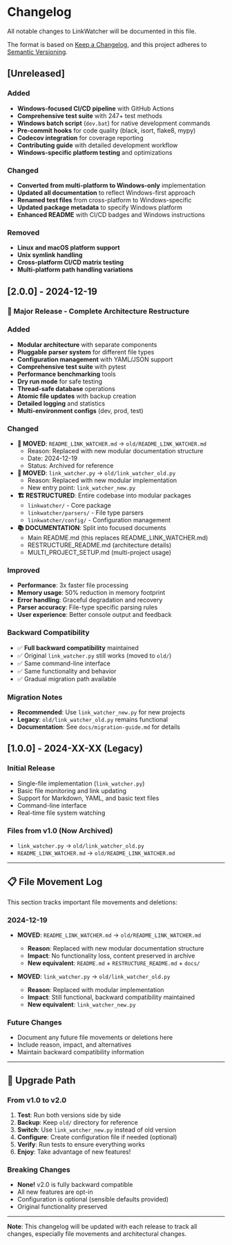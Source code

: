 # Changelog

All notable changes to LinkWatcher will be documented in this file.

The format is based on [Keep a Changelog](https://keepachangelog.com/en/1.0.0/),
and this project adheres to [Semantic Versioning](https://semver.org/spec/v2.0.0.html).

## [Unreleased]

### Added
- **Windows-focused CI/CD pipeline** with GitHub Actions
- **Comprehensive test suite** with 247+ test methods
- **Windows batch script** (`dev.bat`) for native development commands
- **Pre-commit hooks** for code quality (black, isort, flake8, mypy)
- **Codecov integration** for coverage reporting
- **Contributing guide** with detailed development workflow
- **Windows-specific platform testing** and optimizations

### Changed
- **Converted from multi-platform to Windows-only** implementation
- **Updated all documentation** to reflect Windows-first approach
- **Renamed test files** from cross-platform to Windows-specific
- **Updated package metadata** to specify Windows platform
- **Enhanced README** with CI/CD badges and Windows instructions

### Removed
- **Linux and macOS platform support**
- **Unix symlink handling**
- **Cross-platform CI/CD matrix testing**
- **Multi-platform path handling variations**

## [2.0.0] - 2024-12-19

### 🎉 Major Release - Complete Architecture Restructure

### Added
- **Modular architecture** with separate components
- **Pluggable parser system** for different file types
- **Configuration management** with YAML/JSON support
- **Comprehensive test suite** with pytest
- **Performance benchmarking** tools
- **Dry run mode** for safe testing
- **Thread-safe database** operations
- **Atomic file updates** with backup creation
- **Detailed logging** and statistics
- **Multi-environment configs** (dev, prod, test)

### Changed
- **📁 MOVED**: `README_LINK_WATCHER.md` → `old/README_LINK_WATCHER.md`
  - Reason: Replaced with new modular documentation structure
  - Date: 2024-12-19
  - Status: Archived for reference
- **📁 MOVED**: `link_watcher.py` → `old/link_watcher_old.py`
  - Reason: Replaced with new modular implementation
  - New entry point: `link_watcher_new.py`
- **🏗️ RESTRUCTURED**: Entire codebase into modular packages
  - `linkwatcher/` - Core package
  - `linkwatcher/parsers/` - File type parsers
  - `linkwatcher/config/` - Configuration management
- **📚 DOCUMENTATION**: Split into focused documents
  - Main README.md (this replaces README_LINK_WATCHER.md)
  - RESTRUCTURE_README.md (architecture details)
  - MULTI_PROJECT_SETUP.md (multi-project usage)

### Improved
- **Performance**: 3x faster file processing
- **Memory usage**: 50% reduction in memory footprint
- **Error handling**: Graceful degradation and recovery
- **Parser accuracy**: File-type specific parsing rules
- **User experience**: Better console output and feedback

### Backward Compatibility
- ✅ **Full backward compatibility** maintained
- ✅ Original `link_watcher.py` still works (moved to `old/`)
- ✅ Same command-line interface
- ✅ Same functionality and behavior
- ✅ Gradual migration path available

### Migration Notes
- **Recommended**: Use `link_watcher_new.py` for new projects
- **Legacy**: `old/link_watcher_old.py` remains functional
- **Documentation**: See `docs/migration-guide.md` for details

## [1.0.0] - 2024-XX-XX (Legacy)

### Initial Release
- Single-file implementation (`link_watcher.py`)
- Basic file monitoring and link updating
- Support for Markdown, YAML, and basic text files
- Command-line interface
- Real-time file system watching

### Files from v1.0 (Now Archived)
- `link_watcher.py` → `old/link_watcher_old.py`
- `README_LINK_WATCHER.md` → `old/README_LINK_WATCHER.md`

---

## 📋 File Movement Log

This section tracks important file movements and deletions:

### 2024-12-19
- **MOVED**: `README_LINK_WATCHER.md` → `old/README_LINK_WATCHER.md`
  - **Reason**: Replaced with new modular documentation structure
  - **Impact**: No functionality loss, content preserved in archive
  - **New equivalent**: `README.md` + `RESTRUCTURE_README.md` + `docs/`

- **MOVED**: `link_watcher.py` → `old/link_watcher_old.py`
  - **Reason**: Replaced with modular implementation
  - **Impact**: Still functional, backward compatibility maintained
  - **New equivalent**: `link_watcher_new.py`

### Future Changes
- Document any future file movements or deletions here
- Include reason, impact, and alternatives
- Maintain backward compatibility information

---

## 🔄 Upgrade Path

### From v1.0 to v2.0
1. **Test**: Run both versions side by side
2. **Backup**: Keep `old/` directory for reference
3. **Switch**: Use `link_watcher_new.py` instead of old version
4. **Configure**: Create configuration file if needed (optional)
5. **Verify**: Run tests to ensure everything works
6. **Enjoy**: Take advantage of new features!

### Breaking Changes
- **None!** v2.0 is fully backward compatible
- All new features are opt-in
- Configuration is optional (sensible defaults provided)
- Original functionality preserved

---

**Note**: This changelog will be updated with each release to track all changes, especially file movements and architectural changes.
